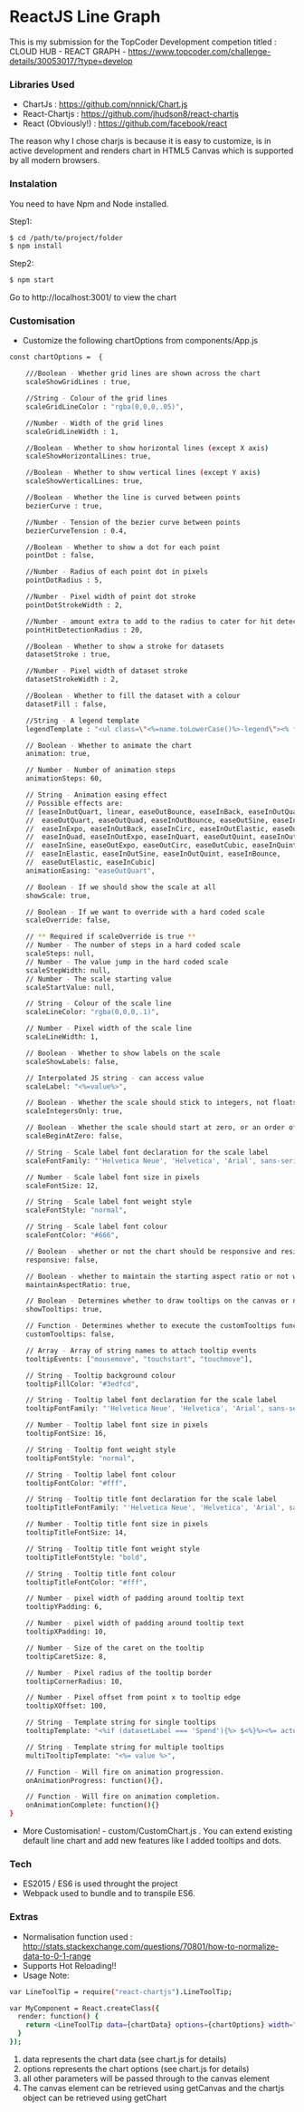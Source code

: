 # ReactJS Line Graph

This is my submission for the TopCoder Development competion titled : CLOUD HUB - REACT GRAPH - 
https://www.topcoder.com/challenge-details/30053017/?type=develop

### Libraries Used
  - ChartJs : https://github.com/nnnick/Chart.js
  - React-Chartjs : https://github.com/jhudson8/react-chartjs
  - React (Obviously!) : https://github.com/facebook/react

The reason why I chose charjs is because it is easy to customize, is in active development and renders chart in HTML5 Canvas which is supported by all modern browsers.

### Instalation
You need to have Npm and Node installed.

Step1: 
```sh
$ cd /path/to/project/folder
$ npm install
```
Step2: 
```sh
$ npm start
```

Go to http://localhost:3001/ to view the chart 

### Customisation
- Customize the following chartOptions from components/App.js
```sh
const chartOptions =  {

    ///Boolean - Whether grid lines are shown across the chart
    scaleShowGridLines : true,

    //String - Colour of the grid lines
    scaleGridLineColor : "rgba(0,0,0,.05)",

    //Number - Width of the grid lines
    scaleGridLineWidth : 1,

    //Boolean - Whether to show horizontal lines (except X axis)
    scaleShowHorizontalLines: true,

    //Boolean - Whether to show vertical lines (except Y axis)
    scaleShowVerticalLines: true,

    //Boolean - Whether the line is curved between points
    bezierCurve : true,

    //Number - Tension of the bezier curve between points
    bezierCurveTension : 0.4,

    //Boolean - Whether to show a dot for each point
    pointDot : false,

    //Number - Radius of each point dot in pixels
    pointDotRadius : 5,

    //Number - Pixel width of point dot stroke
    pointDotStrokeWidth : 2,

    //Number - amount extra to add to the radius to cater for hit detection outside the drawn point
    pointHitDetectionRadius : 20,

    //Boolean - Whether to show a stroke for datasets
    datasetStroke : true,

    //Number - Pixel width of dataset stroke
    datasetStrokeWidth : 2,

    //Boolean - Whether to fill the dataset with a colour
    datasetFill : false,

    //String - A legend template
    legendTemplate : "<ul class=\"<%=name.toLowerCase()%>-legend\"><% for (var i=0; i<datasets.length; i++){%><li><span style=\"background-color:<%=datasets[i].strokeColor%>\"></span><%if(datasets[i].label){%><%=datasets[i].label%><%}%></li><%}%></ul>",

    // Boolean - Whether to animate the chart
    animation: true,

    // Number - Number of animation steps
    animationSteps: 60,

    // String - Animation easing effect
    // Possible effects are:
    // [easeInOutQuart, linear, easeOutBounce, easeInBack, easeInOutQuad,
    //  easeOutQuart, easeOutQuad, easeInOutBounce, easeOutSine, easeInOutCubic,
    //  easeInExpo, easeInOutBack, easeInCirc, easeInOutElastic, easeOutBack,
    //  easeInQuad, easeInOutExpo, easeInQuart, easeOutQuint, easeInOutCirc,
    //  easeInSine, easeOutExpo, easeOutCirc, easeOutCubic, easeInQuint,
    //  easeInElastic, easeInOutSine, easeInOutQuint, easeInBounce,
    //  easeOutElastic, easeInCubic]
    animationEasing: "easeOutQuart",

    // Boolean - If we should show the scale at all
    showScale: true,

    // Boolean - If we want to override with a hard coded scale
    scaleOverride: false,

    // ** Required if scaleOverride is true **
    // Number - The number of steps in a hard coded scale
    scaleSteps: null,
    // Number - The value jump in the hard coded scale
    scaleStepWidth: null,
    // Number - The scale starting value
    scaleStartValue: null,

    // String - Colour of the scale line
    scaleLineColor: "rgba(0,0,0,.1)",

    // Number - Pixel width of the scale line
    scaleLineWidth: 1,

    // Boolean - Whether to show labels on the scale
    scaleShowLabels: false,

    // Interpolated JS string - can access value
    scaleLabel: "<%=value%>",

    // Boolean - Whether the scale should stick to integers, not floats even if drawing space is there
    scaleIntegersOnly: true,

    // Boolean - Whether the scale should start at zero, or an order of magnitude down from the lowest value
    scaleBeginAtZero: false,

    // String - Scale label font declaration for the scale label
    scaleFontFamily: "'Helvetica Neue', 'Helvetica', 'Arial', sans-serif",

    // Number - Scale label font size in pixels
    scaleFontSize: 12,

    // String - Scale label font weight style
    scaleFontStyle: "normal",

    // String - Scale label font colour
    scaleFontColor: "#666",

    // Boolean - whether or not the chart should be responsive and resize when the browser does.
    responsive: false,

    // Boolean - whether to maintain the starting aspect ratio or not when responsive, if set to false, will take up entire container
    maintainAspectRatio: true,

    // Boolean - Determines whether to draw tooltips on the canvas or not
    showTooltips: true,

    // Function - Determines whether to execute the customTooltips function instead of drawing the built in tooltips (See [Advanced - External Tooltips](#advanced-usage-custom-tooltips))
    customTooltips: false,

    // Array - Array of string names to attach tooltip events
    tooltipEvents: ["mousemove", "touchstart", "touchmove"],

    // String - Tooltip background colour
    tooltipFillColor: "#3edfcd",

    // String - Tooltip label font declaration for the scale label
    tooltipFontFamily: "'Helvetica Neue', 'Helvetica', 'Arial', sans-serif",

    // Number - Tooltip label font size in pixels
    tooltipFontSize: 16,

    // String - Tooltip font weight style
    tooltipFontStyle: "normal",

    // String - Tooltip label font colour
    tooltipFontColor: "#fff",

    // String - Tooltip title font declaration for the scale label
    tooltipTitleFontFamily: "'Helvetica Neue', 'Helvetica', 'Arial', sans-serif",

    // Number - Tooltip title font size in pixels
    tooltipTitleFontSize: 14,

    // String - Tooltip title font weight style
    tooltipTitleFontStyle: "bold",

    // String - Tooltip title font colour
    tooltipTitleFontColor: "#fff",

    // Number - pixel width of padding around tooltip text
    tooltipYPadding: 6,

    // Number - pixel width of padding around tooltip text
    tooltipXPadding: 10,

    // Number - Size of the caret on the tooltip
    tooltipCaretSize: 8,

    // Number - Pixel radius of the tooltip border
    tooltipCornerRadius: 10,

    // Number - Pixel offset from point x to tooltip edge
    tooltipXOffset: 100,

    // String - Template string for single tooltips
    tooltipTemplate: "<%if (datasetLabel === 'Spend'){%> $<%}%><%= actual %><%if (datasetLabel === 'Spend'){%>k <%}%>",

    // String - Template string for multiple tooltips
    multiTooltipTemplate: "<%= value %>",

    // Function - Will fire on animation progression.
    onAnimationProgress: function(){},

    // Function - Will fire on animation completion.
    onAnimationComplete: function(){}
}
```

- More Customisation! -  custom/CustomChart.js . You can extend existing default line chart and add new features like I added tooltips and dots.

### Tech
- ES2015 / ES6 is used throught the project
- Webpack used to bundle and to transpile ES6.

### Extras
- Normalisation function used : http://stats.stackexchange.com/questions/70801/how-to-normalize-data-to-0-1-range
- Supports Hot Reloading!!
- Usage Note:
```sh
var LineToolTip = require("react-chartjs").LineToolTip;

var MyComponent = React.createClass({
  render: function() {
    return <LineToolTip data={chartData} options={chartOptions} width="600" height="250"/>
  }
});
```
1. data represents the chart data (see chart.js for details)
2. options represents the chart options (see chart.js for details)
3. all other parameters will be passed through to the canvas element
4. The canvas element can be retrieved using getCanvas and the chartjs object can be retrieved using getChart

